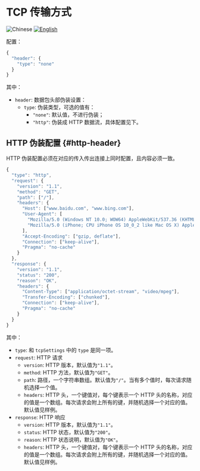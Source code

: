# TCP 传输方式

![Chinese](../../resources/chinesec.svg) [![English](../../resources/english.svg)](https://www.v2ray.com/en/configuration/transport/tcp.html)

配置：

```javascript
{
  "header": {
    "type": "none"
  }
}
```

其中：

* `header`: 数据包头部伪装设置：
  * `type`: 伪装类型，可选的值有：
    * `"none"`: 默认值，不进行伪装；
    * `"http"`: 伪装成 HTTP 数据流，具体配置见下。

## HTTP 伪装配置 {#http-header}

HTTP 伪装配置必须在对应的传入传出连接上同时配置，且内容必须一致。

```javascript
{
  "type": "http",
  "request": {
    "version": "1.1",
    "method": "GET",
    "path": ["/"],
    "headers": {
      "Host": ["www.baidu.com", "www.bing.com"],
      "User-Agent": [
        "Mozilla/5.0 (Windows NT 10.0; WOW64) AppleWebKit/537.36 (KHTML, like Gecko) Chrome/53.0.2785.143 Safari/537.36",
        "Mozilla/5.0 (iPhone; CPU iPhone OS 10_0_2 like Mac OS X) AppleWebKit/601.1 (KHTML, like Gecko) CriOS/53.0.2785.109 Mobile/14A456 Safari/601.1.46"
      ],
      "Accept-Encoding": ["gzip, deflate"],
      "Connection": ["keep-alive"],
      "Pragma": "no-cache"
    }
  },
  "response": {
    "version": "1.1",
    "status": "200",
    "reason": "OK",
    "headers": {
      "Content-Type": ["application/octet-stream", "video/mpeg"],
      "Transfer-Encoding": ["chunked"],
      "Connection": ["keep-alive"],
      "Pragma": "no-cache"
    }
  }
}
```

其中：

* `type`: 和 `tcpSettings` 中的 `type` 是同一项。
* `request`: HTTP 请求
  * `version`: HTTP 版本，默认值为`"1.1"`。
  * `method`: HTTP 方法，默认值为`"GET"`。
  * `path`: 路径，一个字符串数组。默认值为`"/"`。当有多个值时，每次请求随机选择一个值。
  * `headers`: HTTP 头，一个键值对，每个键表示一个 HTTP 头的名称，对应的值是一个数组。每次请求会附上所有的键，并随机选择一个对应的值。默认值见样例。
* `response`: HTTP 响应
  * `version`: HTTP 版本，默认值为`"1.1"`。
  * `status`: HTTP 状态，默认值为`"200"`。
  * `reason`: HTTP 状态说明，默认值为`"OK"`。
  * `headers`: HTTP 头，一个键值对，每个键表示一个 HTTP 头的名称，对应的值是一个数组。每次请求会附上所有的键，并随机选择一个对应的值。默认值见样例。
